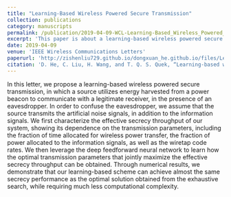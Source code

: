 ```yaml
---
title: "Learning-Based Wireless Powered Secure Transmission"
collection: publications
category: manuscripts
permalink: /publication/2019-04-09-WCL-Learning-Based_Wireless_Powered_Secure_Transmission-number-2
excerpt: 'This paper is about a learning-based wireless powered secure transmission, in which a source utilizes energy harvested from a power beacon to communicate with a legitimate receiver, in the presence of an eavesdropper.'
date: 2019-04-09
venue: 'IEEE Wireless Communications Letters'
paperurl: 'http://zishenliu729.github.io/dongxuan_he.github.io/files/Learning-Based_Wireless_Powered_Secure_Transmission.pdf'
citation: 'D. He, C. Liu, H. Wang, and T. Q. S. Quek, “Learning-based wireless powered secure transmission,” IEEE Wireless Commun. Lett., vol. 8, no. 2, pp. 600–603, Apr. 2019.'
---
```


In this letter, we propose a learning-based wireless powered secure transmission, in which a source utilizes energy harvested from a power beacon to communicate with a legitimate receiver, in the presence of an eavesdropper. In order to confuse the eavesdropper, we assume that the source transmits the artificial noise signals, in addition to the information signals. We first characterize the effective secrecy throughput of our system, showing its dependence on the transmission parameters, including the fraction of time allocated for wireless power transfer, the fraction of power allocated to the information signals, as well as the wiretap code rates. We then leverage the deep feedforward neural network to learn how the optimal transmission parameters that jointly maximize the effective secrecy throughput can be obtained. Through numerical results, we demonstrate that our learning-based scheme can achieve almost the same secrecy performance as the optimal solution obtained from the exhaustive search, while requiring much less computational complexity.

